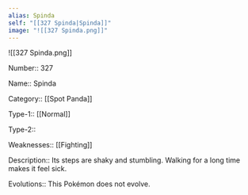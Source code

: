 ```yaml
---
alias: Spinda
self: "[[327 Spinda|Spinda]]"
image: "![[327 Spinda.png]]"
---
```


![[327 Spinda.png]]


Number:: 327

Name:: Spinda

Category:: [[Spot Panda]]

Type-1:: [[Normal]]

Type-2:: 

Weaknesses:: [[Fighting]] 

Description:: Its steps are shaky and stumbling. Walking for a long time makes it feel sick.

Evolutions:: This Pokémon does not evolve.

